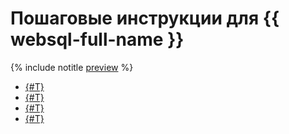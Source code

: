 # Пошаговые инструкции для {{ websql-full-name }}

{% include notitle [preview](../../_includes/note-preview-by-request.md) %}

* [{#T}](connect.md)
* [{#T}](query-executor.md)
* [{#T}](templates.md)
* [{#T}](history.md)